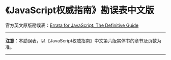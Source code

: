 # 《JavaScript权威指南》勘误表中文版

官方英文原版勘误表：[Errata for JavaScript: The Definitive Guide](http://www.oreilly.com/catalog/errata.csp?isbn=9780596805531)

---

**注意**：本勘误表，以《JavaScript权威指南》中文第六版实体书的章节及页数为准。

---

